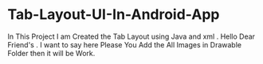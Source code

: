 # Tab-Layout-UI-In-Android-App
In This Project I am Created the Tab Layout using Java and xml . 
Hello Dear Friend's . I want to say here Please You Add the All Images in Drawable Folder then it will be Work.
